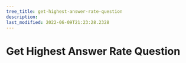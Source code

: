 ```yaml
---
tree_title: get-highest-answer-rate-question
description: 
last_modified: 2022-06-09T21:23:28.2328
---
```


# Get Highest Answer Rate Question
